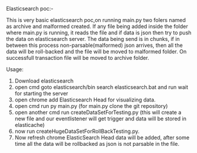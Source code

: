 Elasticsearch poc:-

This is very basic elasticsearch poc,on running main.py two folers named as archive and malformed created. If any file being added inside
the folder where main.py is running, it reads the file and if data is json then try to push the data on elasticsearch server. The data being 
send is in chunks, if in between this process non-parsable(malformed) json arrives, then all the data will be roll-backed and the file will be
moved to malformed folder. On successfull transaction file will be moved to archive folder.



Usage:

1. Download elasticsearch
2. open cmd goto elasticsearch/bin search elasticsearch.bat and run wait for starting the server
3. open chrome add Elasticsearch Head for visualizing data.
4. open cmd run py main.py (for main.py clone the git repository)
5. open another cmd run createDataSetForTesting.py (this will create a new file and our eventlistener will get trigger and data will be stored in elasticache)
6. now run createHugeDataSetForRollBackTesting.py.
7. Now refresh chrome ElasticSearch Head data will be added, after some time all the data will be rollbacked as json is not parsable in the file.
